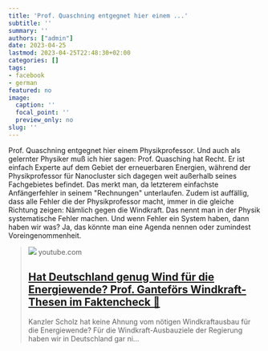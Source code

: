 ```yaml
---
title: 'Prof. Quaschning entgegnet hier einem ...'
subtitle: ''
summary: ''
authors: ["admin"]
date: 2023-04-25
lastmod: 2023-04-25T22:48:30+02:00
categories: []
tags:
- facebook
- german
featured: no
image:
  caption: ''
  focal_point: ''
  preview_only: no
slug: ''
---
```

Prof. Quaschning entgegnet hier einem Physikprofessor. Und auch als gelernter Physiker muß ich hier sagen: Prof. Quasching hat Recht. Er ist einfach Experte auf dem Gebiet der erneuerbaren Energien, während der Physikprofessor für Nanocluster sich dagegen weit außerhalb seines Fachgebietes befindet. Das merkt man, da letzterem einfachste Anfängerfehler in seinem "Rechnungen" unterlaufen. Zudem ist auffällig, dass alle Fehler die der Physikprofessor macht, immer in die gleiche Richtung zeigen: Nämlich gegen die Windkraft. Das nennt man in der Physik systematische Fehler machen. Und wenn Fehler ein System haben, dann haben wir was? Ja, das könnte man eine Agenda nennen oder zumindest Voreingenommenheit.
> [![](https://i.ytimg.com/vi/7z_DnsKf5I8/maxresdefault.jpg)](https://www.youtube.com/watch?v=7z_DnsKf5I8)
> youtube.com
> ## [Hat Deutschland genug Wind für die Energiewende? Prof. Ganteförs Windkraft-Thesen im Faktencheck 💨](https://www.youtube.com/watch?v=7z_DnsKf5I8)
>
>Kanzler Scholz hat keine Ahnung vom nötigen Windkraftausbau für die Energiewende? Für die Windkraft-Ausbauziele der Regierung haben wir in Deutschland gar ni...


